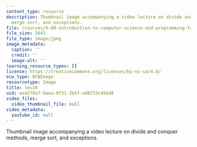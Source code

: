 ```yaml
---
content_type: resource
description: Thumbnail image accompanying a video lecture on divide and conquer methods,
  merge sort, and exceptions.
file: /courses/6-00-introduction-to-computer-science-and-programming-fall-2008/ee4270a79aea9f313b5fad0753c45bd8_lec10.jpg
file_size: 3643
file_type: image/jpeg
image_metadata:
  caption: ''
  credit: ''
  image-alt: ''
learning_resource_types: []
license: https://creativecommons.org/licenses/by-nc-sa/4.0/
ocw_type: OCWImage
resourcetype: Image
title: lec10
uid: ee4270a7-9aea-9f31-3b5f-ad0753c45bd8
video_files:
  video_thumbnail_file: null
video_metadata:
  youtube_id: null
---
```

Thumbnail image accompanying a video lecture on divide and conquer methods, merge sort, and exceptions.